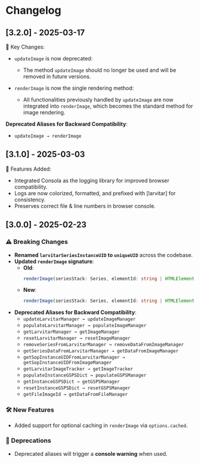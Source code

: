 # Changelog


## [3.2.0] - 2025-03-17

🚀 Key Changes:
- `updateImage` is now deprecated:
  - The method `updateImage` should no longer be used and will be removed in future versions.

- `renderImage` is now the single rendering method:
  - All functionalities previously handled by `updateImage` are now integrated into `renderImage`, which becomes the standard method for image rendering.

**Deprecated Aliases for Backward Compatibility**:
  - `updateImage → renderImage`


## [3.1.0] - 2025-03-03

🚀 Features Added:
- Integrated Consola as the logging library for improved browser compatibility.
- Logs are now colorized, formatted, and prefixed with [larvitar] for consistency.
- Preserves correct file & line numbers in browser console.

## [3.0.0] - 2025-02-23

### ⚠️ Breaking Changes
- **Renamed `larvitarSeriesInstanceUID` to `uniqueUID`** across the codebase.
- **Updated `renderImage` signature**:
  - **Old**:
    ```ts
    renderImage(seriesStack: Series, elementId: string | HTMLElement, defaultProps: StoreViewportOptions)
    ```
  - **New**:
    ```ts
    renderImage(seriesStack: Series, elementId: string | HTMLElement, options?: { defaultProps?: StoreViewportOptions; cached?: boolean; })
    ```
- **Deprecated Aliases for Backward Compatibility**:
  - `updateLarvitarManager → updateImageManager`
  - `populateLarvitarManager → populateImageManager`
  - `getLarvitarManager → getImageManager`
  - `resetLarvitarManager → resetImageManager`
  - `removeSeriesFromLarvitarManager → removeDataFromImageManager`
  - `getSeriesDataFromLarvitarManager → getDataFromImageManager`
  - `getSopInstanceUIDFromLarvitarManager → getSopInstanceUIDFromImageManager`
  - `getLarvitarImageTracker → getImageTracker`
  - `populateInstanceGSPSDict → populateGSPSManager`
  - `getInstanceGSPSDict → getGSPSManager`
  - `resetInstanceGSPSDict → resetGSPSManager`
  - `getFileImageId → getDataFromFileManager`

### 🛠 New Features
- Added support for optional caching in `renderImage` via `options.cached`.

### 📝 Deprecations
- Deprecated aliases will trigger a **console warning** when used.

